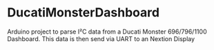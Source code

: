 # DucatiMonsterDashboard
Arduino project to parse I²C data from a Ducati Monster 696/796/1100 Dashboard. This data is then send via UART to an Nextion Display
